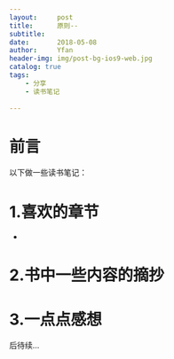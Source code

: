 ```yaml
---
layout:     post
title:      原则--
subtitle: 
date:       2018-05-08
author:     Yfan
header-img: img/post-bg-ios9-web.jpg
catalog: true
tags:
    - 分享
    - 读书笔记
    
---
```


前言
===
>









以下做一些读书笔记：
# 1.喜欢的章节
*


# 2.书中一些内容的摘抄
# 3.一点点感想

后待续...



